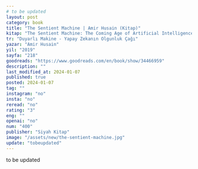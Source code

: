 ```yaml
---
# to be updated
layout: post
category: book
title: "The Sentient Machine | Amir Husain (Kitap)"
kitap: "The Sentient Machine: The Coming Age of Artificial Intelligence"
tr: "Duyarlı Makine - Yapay Zekanın Olgunluk Çağı"
yazar: "Amir Husain"
yil: "2019"
sayfa: "218"
goodreads: "https://www.goodreads.com/en/book/show/34466959"
description: ""
last_modified_at: 2024-01-07
published: true
posted: 2024-01-07
tag: ""
instagram: "no"
insta: "no"
reread: "no"
rating: "3"
eng: ""
openai: "no"
num: "400"
publisher: "Siyah Kitap"
image: "/assets/new/the-sentient-machine.jpg"
update: "tobeupdated"
---
```


to be updated
